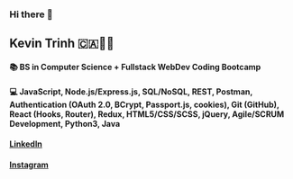 ### Hi there 👋

<!--
**Kevin2211/Kevin2211** is a ✨ _special_ ✨ repository because its `README.md` (this file) appears on your GitHub profile.

Here are some ideas to get you started:

- 🔭 I’m currently working on ...
- 🌱 I’m currently learning ...
- 👯 I’m looking to collaborate on ...
- 🤔 I’m looking for help with ...
- 💬 Ask me about ...
- 📫 How to reach me: ...
- 😄 Pronouns: ...
- ⚡ Fun fact: ...
-->
## Kevin Trinh :canada::man_technologist:
#### :books: BS in Computer Science + Fullstack WebDev Coding Bootcamp
#### :computer: JavaScript, Node.js/Express.js, SQL/NoSQL, REST, Postman, Authentication (OAuth 2.0, BCrypt, Passport.js, cookies), Git (GitHub), React (Hooks, Router), Redux, HTML5/CSS/SCSS, jQuery, Agile/SCRUM Development, Python3, Java


#### [LinkedIn](https://www.linkedin.com/in/kevin-trinh-73a477212/)
#### [Instagram](https://www.instagram.com/yaboikevin42/) 
